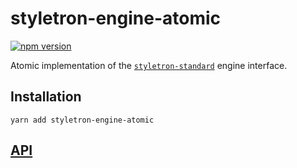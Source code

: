 # styletron-engine-atomic

[![npm version][npm-badge]][npm-href]

Atomic implementation of the [`styletron-standard`](../styletron-standard) engine interface.

## Installation

```
yarn add styletron-engine-atomic
```

## [API](https://www.styletron.org/api/#styletron-engine-atomic)

[npm-badge]: https://badge.fury.io/js/styletron-engine-atomic.svg
[npm-href]: https://www.npmjs.com/package/styletron-engine-atomic
